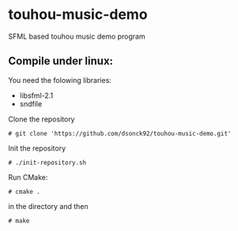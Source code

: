 touhou-music-demo
=================

SFML based touhou music demo program

Compile under linux:
--------------------

You need the folowing libraries:
* libsfml-2.1
* sndfile

Clone the repository

    # git clone 'https://github.com/dsonck92/touhou-music-demo.git'
    
Init the repository

    # ./init-repository.sh

Run CMake:

    # cmake .

in the directory and then

    # make
